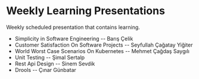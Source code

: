 # Weekly Learning Presentations

Weekly scheduled presentation that contains learning.

- Simplicity in Software Engineering -- Barış Çelik
- Customer Satisfaction On Software Projects -- Seyfullah Çağatay Yiğiter 
- World Worst Case Scenarios On Kubernetes -- Mehmet Çağdaş Saygılı
- Unit Testing -- Şimal Sertalp
- Rest Api Design -- Sinem Sevdik
- Drools -- Çınar Günbatar
